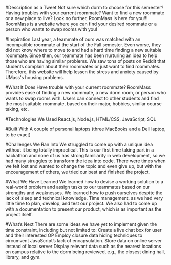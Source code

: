 #Description as a Tweet
Not sure which dorm to choose for this semester? Having troubles with your current roommate? Want to find a new roommate or a new place to live? Look no further, RoomMass is here for you!!! RoomMass is a website where you can find your desired roommate or a person who wants to swap rooms with you!

#Inspiration
Last year, a teammate of ours was matched with an incompatible roommate at the start of the Fall semester. Even worse, they did not know where to move to and had a hard time finding a new suitable roommate. Since then, our teammate has been nurturing an idea to help those who are having similar problems. We saw tons of posts on Reddit that students complain about their roommates or just want to find roommates. Therefore, this website will help lessen the stress and anxiety caused by UMass's housing problems.

#What It Does
Have trouble with your current roommate? RoomMass provides ease of finding a new roommate, a new dorm room, or person who wants to swap rooms with. 
Users can connect to other students and find the most suitable roommate, based on their major, hobbies, similar course taking, etc.

#Technologies We Used
React.js, Node.js, HTML/CSS, JavaScript, SQL

#Built With
A couple of personal laptops (three MacBooks and a Dell laptop, to be exact)

#Challenges We Ran Into
We struggled to come up with a unique idea without it being totally impractical.
This is our first time taking part in a hackathon and none of us has strong familiarity in web development, so we had many struggles to transform the idea into code.
There were times when we felt lost and wanted to change the topic and even give up, but with the encouragement of others, we tried our best and finished the project.
	
#What We Have Learned
We learned how to devise a working solution to a real-world problem and assign tasks to our teammates based on our strengths and weaknesses. 
We learned how to push ourselves despite the lack of sleep and technical knowledge.
Time management, as we had very little time to plan, develop, and test our project. We also had to come up with a documentation to present our product, which is as important as the project itself.

#What’s Next
There are some ideas we have yet to implement given the time constraint, including but not limited to:
Create a live chat box for user and their interested OP
Employ closure data hiding techniques to circumvent JavaScript’s lack of encapsulation.
Store data on online server instead of local server
Display relevant data such as the nearest locations on campus relative to the dorm being reviewed, e.g., the closest dining hall, library, and gym.